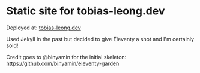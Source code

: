 # Static site for tobias-leong.dev

Deployed at: [tobias-leong.dev](tobias-leong.dev)

Used Jekyll in the past but decided to give Eleventy a shot and I'm certainly sold!

Credit goes to @binyamin for the initial skeleton: https://github.com/binyamin/eleventy-garden